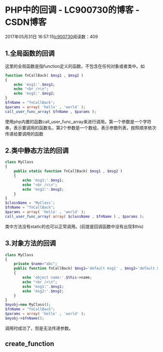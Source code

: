 # PHP中的回调 - LC900730的博客 - CSDN博客
2017年05月31日 16:57:15[lc900730](https://me.csdn.net/LC900730)阅读数：409
## 1.全局函数的回调
这里的全局函数是指function定义的函数，不包含在任何对象或者类中。如
```php
function fnCallBack( $msg1 , $msg2 )
{
    echo 'msg1:'.$msg1;
    echo "<br />\n";
    echo 'msg2:'.$msg2;
}
$fnName = "fnCallBack";
$params = array( 'hello' , 'world' );
call_user_func_array( $fnName , $params );
```
使用php内置的函数call_user_func_array来进行调用。第一个参数是一个字符串，表示要调用的函数名，第2个参数是一个数组，表示参数列表，按照顺序依次传递给要调用的函数
## 2.类中静态方法的回调
```php
class MyClass
{
    public static function fnCallBack( $msg1 , $msg2 )
    {
        echo 'msg1:'.$msg1;
        echo "<br />\n";
        echo 'msg2:'.$msg2;
    }
}
$className = 'MyClass';
$fnName = "fnCallBack";
$params = array( 'hello' , 'world' );
call_user_func_array( array( $className , $fnName ) , $params );
```
类中方法没有static的也可以正常调用。(前提是回调函数中没有出现$this)
## 3.对象方法的回调
```php
class MyClass
{
    private $name="abc";
    public function fnCallBack( $msg1='default msg1' , $msg2='default msg2' )
    {
        echo 'object name:'.$this->name;
        echo "<br />\n";
        echo 'msg1:'.$msg1;
        echo 'msg2:'.$msg2;
    }
}
$myobj=new MyClass();
$fnName = "fnCallBack";
$params = array( 'hello' , 'world' );
$myobj->$fnName();
```
调用时成功了，但是无法传递参数。
## create_function
